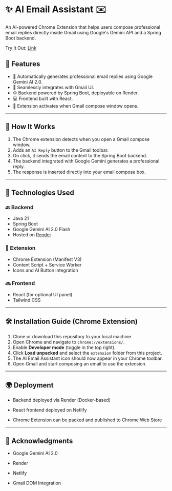 # ✨ AI Email Assistant ✉️

An AI-powered Chrome Extension that helps users compose professional email replies directly inside Gmail using Google's Gemini API and a Spring Boot backend.

Try It Out: [Link](https://chromewebstore.google.com/detail/goompkldkniogbfhajiahnfcipnhdhep?authuser=0&hl=en-GB)

## 📌 Features

- 🧠 Automatically generates professional email replies using Google Gemini AI 2.0.
- 📩 Seamlessly integrates with Gmail UI.
- ⚙️ Backend powered by Spring Boot, deployable on Render.
- 💻 Frontend built with React.
- 🧩 Extension activates when Gmail compose window opens.

---
    
## 🚀 How It Works

1. The Chrome extension detects when you open a Gmail compose window.
2. Adds an `AI Reply` button to the Gmail toolbar.
3. On click, it sends the email content to the Spring Boot backend.
4. The backend integrated with Google Gemini generates a professional reply.
5. The response is inserted directly into your email compose box.

---

## 🔧 Technologies Used

### 🔙 Backend
- Java 21
- Spring Boot
- Google Gemini AI 2.0 Flash
- Hosted on [Render](https://render.com)

 ### 🧩 Extension
- Chrome Extension (Manifest V3)
- Content Script + Service Worker
- Icons and AI Button integration

### 🔜 Frontend
- React (for optional UI panel)
- Tailwind CSS

---

## 🛠️ Installation Guide (Chrome Extension)

1. Clone or download this repository to your local machine.
2. Open Chrome and navigate to `chrome://extensions/`.
3. Enable **Developer mode** (toggle in the top right).
4. Click **Load unpacked** and select the `extension` folder from this project.
5. The AI Email Assistant icon should now appear in your Chrome toolbar.
6. Open Gmail and start composing an email to use the extension.

---

## 🌍 Deployment
- Backend deployed via Render (Docker-based)

- React frontend deployed on Netlify

- Chrome Extension can be packed and published to Chrome Web Store

---


## 🙌 Acknowledgments
- Google Gemini AI 2.0

- Render

- Netlify

- Gmail DOM Integration
